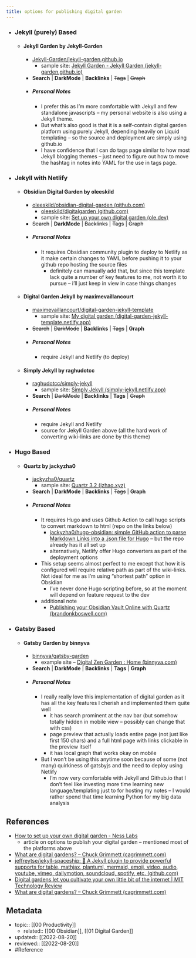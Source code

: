 ```yaml
---
title: options for publishing digital garden
---
```


- ### Jekyll (purely) Based
	- #### Jekyll Garden by Jekyll-Garden
		- [Jekyll-Garden/jekyll-garden.github.io](https://github.com/Jekyll-Garden/jekyll-garden.github.io)
			- sample site: [Jekyll Garden - Jekyll Garden (jekyll-garden.github.io)](https://jekyll-garden.github.io/)
		- **Search** | **DarkMode** | **Backlinks** | ~~Tags~~ | ~~Graph~~
		- ##### Personal Notes
			- I prefer this as I’m more comfortable with Jekyll and few standalone javascripts – my personal website is also using a Jekyll theme.
			- But what’s also good is that it is a self-contain digital garden platform using purely Jekyll, depending heavily on Liquid templating – so the source and deployment are simply using github.io
			- I have confidence that I can do tags page similar to how most Jekyll blogging themes – just need to figure out how to move the hashtag in notes into YAML for the use in tags page.
- ### Jekyll with Netlify
	- #### Obsidian Digital Garden by oleeskild
		- [oleeskild/obsidian-digital-garden (github.com)](https://github.com/oleeskild/Obsidian-Digital-Garden)
			- [oleeskild/digitalgarden (github.com)](https://github.com/oleeskild/digitalgarden)
			- sample site: [Set up your own digital garden (ole.dev)](https://notes.ole.dev/set-up-your-digital-garden/)
		- ~~Search~~ | **DarkMode** | ~~Backlinks~~ | ~~Tags~~ | ~~Graph~~
		- ##### Personal Notes
			- It requires Obsidian community plugin to deploy to Netlify as it make certain changes to YAML before pushing it to your github repo hosting the source files
				- definitely can manually add that, but since this template lack quite a number of key features to me, not worth it to pursue – i’ll just keep in view in case things changes
	- #### Digital Garden Jekyll by maximevaillancourt 
		- [maximevaillancourt/digital-garden-jekyll-template](https://github.com/maximevaillancourt/digital-garden-jekyll-template)
			- sample site: [My digital garden (digital-garden-jekyll-template.netlify.app)](https://digital-garden-jekyll-template.netlify.app/)
		- ~~Search~~ | ~~DarkMode~~ | **Backlinks** | ~~Tags~~ | **Graph**
		- ##### Personal Notes
			- require Jekyll and Netlify (to deploy)
	- #### Simply Jekyll by raghudotcc
		- [raghudotcc/simply-jekyll](https://github.com/raghudotcc/simply-jekyll)
			- sample site: [Simply Jekyll (simply-jekyll.netlify.app)](https://simply-jekyll.netlify.app/)
		- **Search** | ~~DarkMode~~ | **Backlinks** | **Tags** | ~~Graph~~
		- ##### Personal Notes
			- require Jekyll and Netlify
			- source for Jekyll Garden above (all the hard work of converting wiki-links are done by this theme)
- ### Hugo Based
	- #### Quartz by jackyzha0
		- [jackyzha0/quartz](https://github.com/jackyzha0/quartz)
			- sample site: [Quartz 3.2 (jzhao.xyz)](https://quartz.jzhao.xyz/)
		- **Search** | **DarkMode** | **Backlinks** | ~~Tags~~ | **Graph**
		- ##### Personal Notes
			- It requires Hugo and uses Github Action to call hugo scripts to convert markdown to html (repo on the links below)
				- [jackyzha0/hugo-obsidian: simple GitHub action to parse Markdown Links into a .json file for Hugo](https://github.com/jackyzha0/hugo-obsidian) – but the repo already has it all set up
				- alternatively, Netlify offer Hugo converters as part of the deployment options
			- This setup seems almost perfect to me except that how it is configured will require relative path as part of the wiki-links. Not ideal for me as I’m using “shortest path” option in Obsidian
				- I’ve never done Hugo scripting before, so at the moment will depend on feature request to the dev
			- additional note
				- [Publishing your Obsidian Vault Online with Quartz (brandonkboswell.com)](https://brandonkboswell.com/blog/Publishing-your-Obsidian-Vault-Online-with-Quartz/)
- ### Gatsby Based
	- #### Gatsby Garden by binnyva
		- [binnyva/gatsby-garden](https://github.com/binnyva/gatsby-garden)
			- example site – [Digital Zen Garden : Home (binnyva.com)](https://notes.binnyva.com/)
		- **Search** | **DarkMode** | **Backlinks** | **Tags** | **Graph**
		- ##### Personal Notes
			- I really really love this implementation of digital garden as it has all the key features I cherish and implemented them quite well
				- it has search prominent at the nav bar (but somehow totally hidden in mobile view – possibly can change that with css)
				- page preview that actually loads entire page (not just like first 150 chars) and a full html page with links clickable in the preview itself
				- it has local graph that works okay on mobile
			- But I won’t be using this anytime soon because of some (not many) quirkiness of gatsbyjs and the need to deploy using Netlify
				- I’m now very comfortable with Jekyll and Github.io that I don’t feel like investing more time learning new language/templating just to for hosting my notes – I would rather spend that time learning Python for my big data analysis 
## References
- [How to set up your own digital garden - Ness Labs](https://nesslabs.com/digital-garden-set-up)
	- article on options to publish your digital garden – mentioned most of the platforms above
- [What are digital gardens? – Chuck Grimmett (cagrimmett.com)](https://cagrimmett.com/notes/2020/11/08/what-are-digital-gardens/)
- [jeffreytse/jekyll-spaceship: 🚀 A Jekyll plugin to provide powerful supports for table, mathjax, plantuml, mermaid, emoji, video, audio, youtube, vimeo, dailymotion, soundcloud, spotify, etc. (github.com)](https://github.com/jeffreytse/jekyll-spaceship)
- [Digital gardens let you cultivate your own little bit of the internet | MIT Technology Review](https://www.technologyreview.com/2020/09/03/1007716/digital-gardens-let-you-cultivate-your-own-little-bit-of-the-internet/)
- [What are digital gardens? – Chuck Grimmett (cagrimmett.com)](https://cagrimmett.com/notes/2020/11/08/what-are-digital-gardens/)

## Metadata
- topic:: [[00 Productivity]]
	- related:: [[00 Obsidian]], [[01 Digital Garden]]
- updated:: [[2022-08-20]]
- reviewed:: [[2022-08-20]]
- #Reference 
